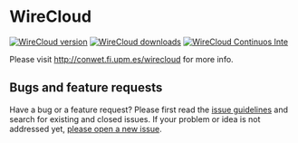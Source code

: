 WireCloud
=========

[![WireCloud version](https://pypip.in/v/wirecloud/badge.png)](https://pypi.python.org/pypi/wirecloud)
[![WireCloud downloads](https://pypip.in/d/wirecloud/badge.png)](https://pypi.python.org/pypi/wirecloud)
[![WireCloud Continuos Inte](http://hercules.ls.fi.upm.es/jenkins/view/Wirecloud/job/wirecloud-pip-develop-python2.7/badge/icon)](http://hercules.ls.fi.upm.es/jenkins/view/Wirecloud/job/wirecloud-pip-develop-python2.7/)


Please visit http://conwet.fi.upm.es/wirecloud for more info.

## Bugs and feature requests

Have a bug or a feature request? Please first read the [issue guidelines](https://github.com/Wirecloud/wirecloud/blob/develop/CONTRIBUTING.md#using-the-issue-tracker) and search for existing and closed issues. If your problem or idea is not addressed yet, [please open a new issue](https://github.com/Wirecloud/wirecloud/issues/new).
